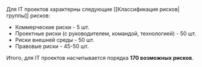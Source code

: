 Для IT проектов характерны следующие [[Классификация рисков|группы]] рисков:
- Коммерческие риски - 5 шт.
- Проектные риски (с руководителем, командой, технологией) - 50 шт.
- Риски внешней среды - 50 шт.
- Правовые риски - 45-50 шт.

Итого, для IT проектов насчитывается порядка **170 возможных рисков**.